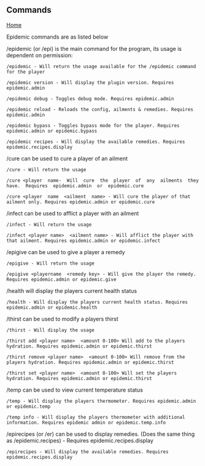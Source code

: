 
## Commands

[Home](https://torpkev.github.io/epidemic_docs)
  

Epidemic commands are as listed below

  

/epidemic (or /epi) is the main command for the program, its usage is dependent on permission:

    /epidemic - Will return the usage available for the /epidemic command for the player
    
    /epidemic version - Will display the plugin version. Requires epidemic.admin
    
    /epidemic debug - Toggles debug mode. Requires epidemic.admin
    
    /epidemic reload - Reloads the config, ailments & remedies. Requires epidemic.admin
    
    /epidemic bypass - Toggles bypass mode for the player. Requires epidemic.admin or epidemic.bypass
    
    /epidemic recipes - Will display the available remedies. Requires epidemic.recipes.display

/cure can be used to cure a player of an ailment


    /cure - Will return the usage

    /cure <player  name-  Will  cure  the  player  of  any  ailments  they  have.  Requires  epidemic.admin  or  epidemic.cure
    
    /cure <player  name  <ailment  name> - Will cure the player of that ailment only. Requires epidemic.admin or epidemic.cure

 /infect can be used to afflict a player with an ailment

    /infect - Will return the usage
    
    /infect <player name>  <ailment name> - Will afflict the player with that ailment. Requires epidemic.admin or epidemic.infect

/epigive can be used to give a player a remedy

    /epigive - Will return the usage
    
    /epigive <playername  <remedy key> - Will give the player the remedy. Requires epidemic.admin or epidemic.give

/health will display the players current health status

    /health - Will display the players current health status. Requires epidemic.admin or epidemic.health

/thirst can be used to modify a players thirst

    /thirst - Will display the usage
    
    /thirst add <player name>  <amount 0-100> Will add to the players hydration. Requires epidemic.admin or epidemic.thirst
    
    /thirst remove <player name>  <amount 0-100> Will remove from the players hydration. Requires epidemic.admin or epidemic.thirst
    
    /thirst set <player name>  <amount 0-100> Will set the players hydration. Requires epidemic.admin or epidemic.thirst

  

/temp can be used to view current temperature status

    /temp - Will display the players thermometer. Requires epidemic.admin or epidemic.temp
    
    /temp info - Will display the players thermometer with additional information. Requires epidemic admin or epidemic.temp.info

/epirecipes (or /er) can be used to display remedies. (Does the same thing as /epidemic.recipes) - Requires epidemic.recipes.display

    /epirecipes - Will display the available remedies. Requires epidemic.recipes.display
    
